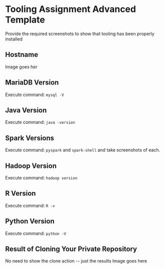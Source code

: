 # Tooling Assignment Advanced Template

Provide the required screenshots to show that tooling has been properly installed

## Hostname

Image goes her

## MariaDB Version

Execute command: `mysql -V`

## Java Version

Execute command: `java -version`

## Spark Versions

Execute command: `pyspark` and `spark-shell` and take screenshots of each.

## Hadoop Version

Execute command: `hadoop version`

## R Version

Execute command: `R -v`

## Python Version

Execute command: `python -V`

## Result of Cloning Your Private Repository

No need to show the clone action -- just the results
Image goes here
